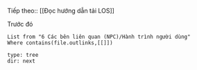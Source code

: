 Tiếp theo:: [[Đọc hướng dẫn tải LOS]]

Trước đó
```dataview
List from "6 Các bên liên quan (NPC)/Hành trình người dùng"
Where contains(file.outlinks,[[]])
```

```breadcrumbs
type: tree
dir: next
```